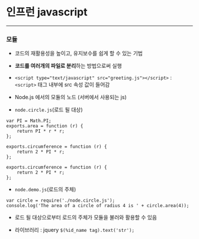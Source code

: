 # 인프런 javascript 

------

### 모듈
- 코드의 재활용성을 높이고, 유지보수를 쉽게 할 수 있는 기법
- **코드를 여러개의 파일로 분리**하는 방법으로써 실행
- ```<script type="text/javascript" src="greeting.js"></script>``` : `<script>` 태그 내부에 src 속성 값이 들어감

- Node.js 에서의 모듈의 노드 (서버에서 사용되는 js)
- ```node.circle.js```(로드 될 대상)
```
var PI = Math.PI;
exports.area = function (r) {
    return PI * r * r;
};

exports.circumference = function (r) {
    return 2 * PI * r;
};

exports.circumference = function (r) {
    return 2 * PI * r;
};
```

- ```node.demo.js```(로드의 주체)
```
var circle = require('./node.circle.js');
console.log('The area of a circle of radius 4 is ' + circle.area(4));
```
- 로드 될 대상으로부터 로드의 주체가 모듈을 불러와 활용할 수 있음

- 라이브러리 : jquery ```$(%id_name tag).text('str');```